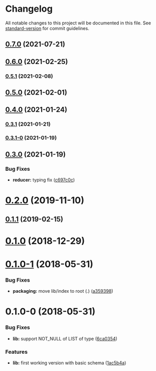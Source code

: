 # Changelog

All notable changes to this project will be documented in this file. See [standard-version](https://github.com/conventional-changelog/standard-version) for commit guidelines.

## [0.7.0](https://github.com/wittydeveloper/graphql-to-json-schema/compare/v0.6.0...v0.7.0) (2021-07-21)

## [0.6.0](https://github.com/wittydeveloper/graphql-to-json-schema/compare/v0.5.1...v0.6.0) (2021-02-25)

### [0.5.1](https://github.com/wittydeveloper/graphql-to-json-schema/compare/v0.5.0...v0.5.1) (2021-02-08)

## [0.5.0](https://github.com/wittydeveloper/graphql-to-json-schema/compare/v0.4.0...v0.5.0) (2021-02-01)

## [0.4.0](https://github.com/wittydeveloper/graphql-to-json-schema/compare/v0.3.1...v0.4.0) (2021-01-24)

### [0.3.1](https://github.com/wittydeveloper/graphql-to-json-schema/compare/v0.3.1-0...v0.3.1) (2021-01-21)

### [0.3.1-0](https://github.com/wittydeveloper/graphql-to-json-schema/compare/v0.3.0...v0.3.1-0) (2021-01-19)

## [0.3.0](https://github.com/wittydeveloper/graphql-to-json-schema/compare/v0.2.0...v0.3.0) (2021-01-19)


### Bug Fixes

* **reducer:** typing fix ([c697c0c](https://github.com/wittydeveloper/graphql-to-json-schema/commit/c697c0c98a68b01738a9aae69ac5789b0d840ebd))

<a name="0.2.0"></a>
# [0.2.0](https://github.com/wittydeveloper/graphql-to-json-schema/compare/v0.1.2-2...v0.2.0) (2019-11-10)



<a name="0.1.1"></a>
## [0.1.1](https://github.com/wittydeveloper/graphql-to-json-schema/compare/v0.1.0...v0.1.1) (2019-02-15)



<a name="0.1.0"></a>
# [0.1.0](https://github.com/wittydeveloper/graphql-to-json-schema/compare/v0.1.0-1...v0.1.0) (2018-12-29)



<a name="0.1.0-1"></a>
# [0.1.0-1](https://github.com/wittydeveloper/graphql-to-json-schema/compare/v0.1.0-0...v0.1.0-1) (2018-05-31)


### Bug Fixes

* **packaging:** move lib/index to root (.) ([a359398](https://github.com/wittydeveloper/graphql-to-json-schema/commit/a359398))



<a name="0.1.0-0"></a>
# 0.1.0-0 (2018-05-31)


### Bug Fixes

* **lib:** support NOT_NULL of LIST of type ([6ca0354](https://github.com/wittydeveloper/graphql-to-json-schema/commit/6ca0354))


### Features

* **lib:** first working version with basic schema ([1ac5b4a](https://github.com/wittydeveloper/graphql-to-json-schema/commit/1ac5b4a))
